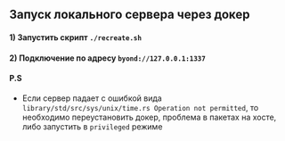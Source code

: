 ## Запуск локального сервера через докер

#### 1) Запустить скрипт `./recreate.sh`

#### 2) Подключение по адресу `byond://127.0.0.1:1337`

#### P.S
- Если сервер падает с ошибкой вида `library/std/src/sys/unix/time.rs Operation not permitted`, то необходимо переустановить докер, проблема в пакетах на хосте, либо запустить в `privileged` режиме

